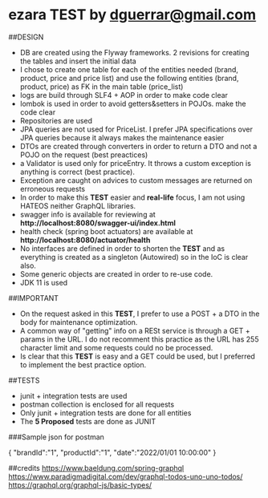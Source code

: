 # ezara TEST by dguerrar@gmail.com

##DESIGN
- DB are created using the Flyway frameworks. 2 revisions for creating the tables and insert the initial data
- I chose to create one table for each of the entities needed (brand, product, price and price list) and use the following entities (brand, product, price) as FK in the main table (price_list)
- logs are build through SLF4 +  AOP in order to make code clear
- lombok is used in order to avoid getters&setters in POJOs. make the code clear
- Repositories are used
- JPA queries are not used for PriceList. I prefer JPA specifications over JPA queries because it always makes the maintenance easier
- DTOs are created through converters in order to return a DTO and not a POJO on the request (best preactices)
- a Validator is used only for priceEntry. It throws a custom exception is anything is correct (best practice).
- Exception are caught on advices to custom messages are returned on erroneous requests
- In order to make this **TEST** easier and **real-life** focus, I am not using HATEOS neither GraphQL libraries.
- swagger info is available for reviewing at **http://localhost:8080/swagger-ui/index.html**
- health check (spring boot actuators) are available at **http://localhost:8080/actuator/health**
- No interfaces are defined in order to shorten the **TEST** and as everything is created as a singleton (Autowired) so in the IoC is clear also. 
- Some generic objects are created in order to re-use code.
- JDK 11 is used

##IMPORTANT
- On the request asked in this **TEST**, I prefer to use a POST + a DTO in the body for maintenance optimization.
- A common way of "getting" info on a RESt service is through a GET + params in the URL. I do not recomment this practice as the URL has 255 character limit and some requests could no be processed.
- Is clear that this **TEST** is easy and a GET could be used, but I preferred to implement the best practice option.


##TESTS
- junit + integration tests are used
- postman collection is enclosed for all requests
- Only junit + integration tests are done for all entities
- The **5 Proposed** tests are done as JUNIT

###Sample json for postman

{
"brandId":"1",
"productId":"1",
"date":"2022/01/01 10:00:00"
}


##credits
https://www.baeldung.com/spring-graphql
https://www.paradigmadigital.com/dev/graphql-todos-uno-uno-todos/
https://graphql.org/graphql-js/basic-types/

